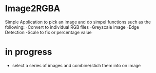 # Image2RGBA
Simple Application to pick an image and do simpel functions such as the following:
-Convert to individual RGB files
-Greyscale image
-Edge Detection
-Scale to fix or percentage value
# in progress
- select a series of images and combine/stich them into on image

